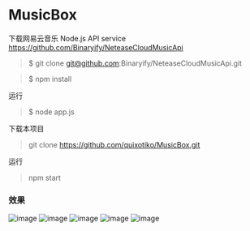 # MusicBox

 下载网易云音乐 Node.js API service https://github.com/Binaryify/NeteaseCloudMusicApi

> $ git clone git@github.com:Binaryify/NeteaseCloudMusicApi.git

> $ npm install

运行
> $ node app.js


下载本项目

> git clone https://github.com/quixotiko/MusicBox.git

运行

> npm start

### 效果

![image](https://github.com/quixotiko/MusicBox/master/image/01.png)
![image](https://github.com/quixotiko/MusicBox/master/image/02.png)
![image](https://github.com/quixotiko/MusicBox/master/image/03.png)
![image](https://github.com/quixotiko/MusicBox/master/image/04.png)
![image](https://github.com/quixotiko/MusicBox/master/image/05.png)



